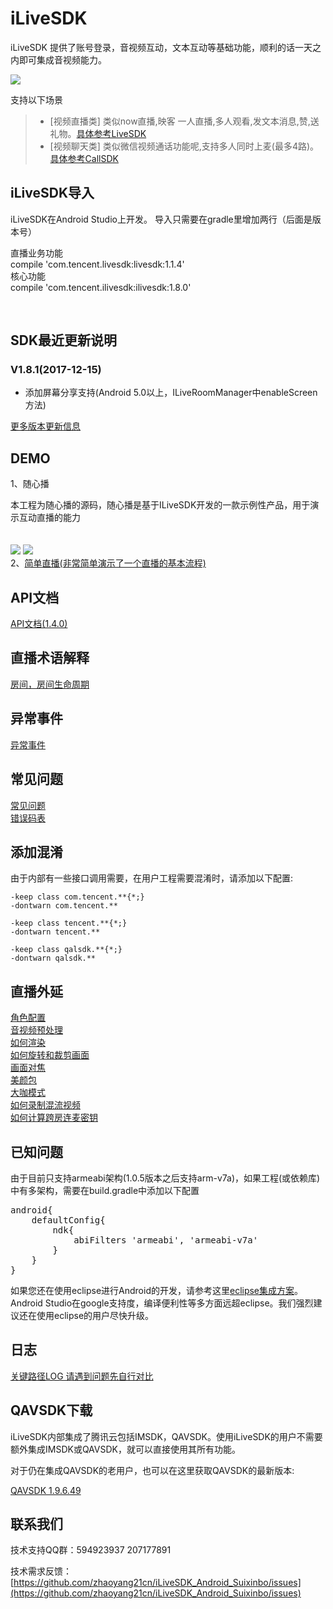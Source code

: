 # iLiveSDK
iLiveSDK 提供了账号登录，音视频互动，文本互动等基础功能，顺利的话一天之内即可集成音视频能力。

![](https://zhaoyang21cn.github.io/iLiveSDK_Help/readme_img/ilivesdk_construction.png)

支持以下场景     
>* [视频直播类]
     类似now直播,映客 一人直播,多人观看,发文本消息,赞,送礼物。[具体参考LiveSDK](/doc/ILiveSDK/ILVLiveManager.md)
>* [视频聊天类]
     类似微信视频通话功能呢,支持多人同时上麦(最多4路)。[具体参考CallSDK](https://github.com/zhaoyang21cn/CallSDK)

## iLiveSDK导入

iLiveSDK在Android Studio上开发。
导入只需要在gradle里增加两行（后面是版本号）


直播业务功能       
compile 'com.tencent.livesdk:livesdk:1.1.4'      
核心功能     
compile 'com.tencent.ilivesdk:ilivesdk:1.8.0'      

            
## SDK最近更新说明

### V1.8.1(2017-12-15)
 - 添加屏幕分享支持(Android 5.0以上，ILiveRoomManager中enableScreen方法)

[更多版本更新信息](doc/ILiveSDK/release%20note.md)


## DEMO
1、随心播
 
  本工程为随心播的源码，随心播是基于ILiveSDK开发的一款示例性产品，用于演示互动直播的能力 <br />  
<br />
![](https://zhaoyang21cn.github.io/iLiveSDK_Help/readme_img/suixinbo.png)
![](https://zhaoyang21cn.github.io/iLiveSDK_Help/readme_img/livedemo.png)
<br />
2、[简单直播(非常简单演示了一个直播的基本流程)](https://github.com/zhaoyang21cn/iLiveSDK_Android_LiveDemo.git)


## API文档
[API文档(1.4.0)](https://zhaoyang21cn.github.io/iLiveSDK_Help/android_help/)

## 直播术语解释
[房间，房间生命周期](/doc/ILiveSDK/Names.md)

## 异常事件
[异常事件](/doc/ILiveSDK/exception.md)

## 常见问题
[常见问题](/doc/ILiveSDK/comQA.md)<br />
[错误码表](/doc/ILiveSDK/error.md)

## 添加混淆
由于内部有一些接口调用需要，在用户工程需要混淆时，请添加以下配置:
```
-keep class com.tencent.**{*;}
-dontwarn com.tencent.**

-keep class tencent.**{*;}
-dontwarn tencent.**

-keep class qalsdk.**{*;}
-dontwarn qalsdk.**
```
## 直播外延

[角色配置](/doc/ILiveSDK/roleIntr.md)<br />
[音视频预处理](https://www.qcloud.com/document/product/268/7645)<br/>
[如何渲染](doc/ILiveSDK/AndroidRenderIntr.md)<br/>
[如何旋转和裁剪画面](https://github.com/zhaoyang21cn/suixinbo_doc/blob/master/doc2/rotate.md)<br/>
[画面对焦](https://www.qcloud.com/document/product/268/7646)<br/>
[美颜包](/doc/ILiveSDK/ilivefiltersdk-README.md)<br/>
[大咖模式](/doc/ILiveSDK/bigstar.md)<br/>
[如何录制混流视频](/doc/ILiveSDK/MixStream.md)<br/>
[如何计算跨房连麦密钥](/doc/ILiveSDK/cross_sign.md)<br />

## 已知问题
由于目前只支持armeabi架构(1.0.5版本之后支持arm-v7a)，如果工程(或依赖库)中有多架构，需要在build.gradle中添加以下配置
<pre>
android{
    defaultConfig{
        ndk{
            abiFilters 'armeabi', 'armeabi-v7a'
        }
    }
}
</pre>

如果您还在使用eclipse进行Android的开发，请参考这里[eclipse集成方案](/doc/ILiveSDK/eclipse_readme.md)。    
Android Studio在google支持度，编译便利性等多方面远超eclipse。我们强烈建议还在使用eclipse的用户尽快升级。

## 日志
[关键路径LOG 请遇到问题先自行对比](/doc/ILiveSDK/Logs.md)

## QAVSDK下载
iLiveSDK内部集成了腾讯云包括IMSDK，QAVSDK。使用iLiveSDK的用户不需要额外集成IMSDK或QAVSDK，就可以直接使用其所有功能。

对于仍在集成QAVSDK的老用户，也可以在这里获取QAVSDK的最新版本:

[QAVSDK 1.9.6.49](http://dldir1.qq.com/hudongzhibo/TCShow/AVSDK/AVSDK196/QAVOPENSDK_1.9.6.49_Android_Publish.zip )

## 联系我们

技术支持QQ群：594923937 207177891

技术需求反馈：[https://github.com/zhaoyang21cn/iLiveSDK_Android_Suixinbo/issues](https://github.com/zhaoyang21cn/iLiveSDK_Android_Suixinbo/issues)
